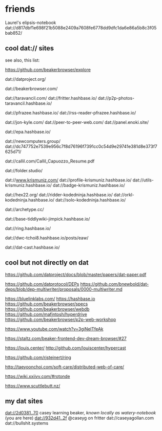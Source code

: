 # friends

Laurel's elipsis-notebook dat://d817dbf1e698f21b5088e2409a7608fe6778dd9dfc1da6e86a5b8c3f05bab852/

## cool dat:// sites

see also, this list:

https://github.com/beakerbrowser/explore

dat://datproject.org/

dat://beakerbrowser.com/

dat://taravancil.com/
dat://fritter.hashbase.io/
dat://p2p-photos-taravancil.hashbase.io/

dat://pfrazee.hashbase.io/
dat://rss-reader-pfrazee.hashbase.io/

dat://jon-kyle.com/
dat://peer-to-peer-web.com/
dat://panel.enoki.site/

dat://epa.hashbase.io/

dat://newcomputers.group/
dat://dc747752e7539e956c7f8d76196f7391cc0c54d9e29741e381d8e373f7625d71/

dat://callil.com/Callil_Capuozzo_Resume.pdf

dat://folder.studio/

dat://www.krismuniz.com/
dat://profile-krismuniz.hashbase.io/
dat://utils-krismuniz.hashbase.io/
dat://badge-krismuniz.hashbase.io/

dat://hex22.org/
dat://ridder-kodedninja.hashbase.io/
dat://orkl-kodedninja.hashbase.io/
dat://solo-kodedninja.hashbase.io/

dat://archetype.cc/

dat://base-tiddlywiki-jimpick.hashbase.io/

dat://ring.hashbase.io/

dat://dwc-tchoi8.hashbase.io/posts/eaw/

dat://dat-cast.hashbase.io/

## cool but not directly on dat

https://github.com/datproject/docs/blob/master/papers/dat-paper.pdf

https://github.com/datprotocol/DEPs
https://github.com/bnewbold/dat-deps/blob/dep-multiwriter/proposals/0000-multiwriter.md

https://bluelinklabs.com/
https://hashbase.io
https://github.com/beakerbrowser/specs
https://github.com/beakerbrowser/webdb
https://github.com/mafintosh/hyperdrive
https://github.com/beakerbrowser/p2p-web-workshop

https://www.youtube.com/watch?v=3giNelTfeAk

https://staltz.com/beaker-frontend-dev-dream-browser/#27

https://louis.center/
http://github.com/louiscenter/hypercast

https://github.com/rjsteinert/ring

http://taeyoonchoi.com/soft-care/distributed-web-of-care/

https://wiki.xxiivv.com/#rotonde

https://www.scuttlebutt.nz/

## my dat sites

[dat://2d0381..70](dat://2d038175fbf152b4643739a36617c4ab4677630286da80988043f68b332a1970) casey learning beaker, _known locally as watery-notebook_  (you are here)
[dat://932d41..2f](dat://932d41ce3ec6b74e4ac0cc457fdf703ec132bf3821cc6546161050124944f62f) @caseyg on fritter
dat://caseyagollan.com
dat://bullshit.systems
